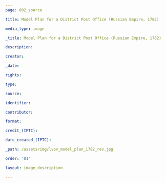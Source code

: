```yaml
---
page: 002_source

title: Model Plan for a District Post Office (Russian Empire, 1782)

media_type: image

_title: Model Plan for a District Post Office (Russian Empire, 1782)

description:

creator:

_date:

rights:

type:

source:

identifier:

contributor:

format:

credit_(IPTC):

date_created_(IPTC):

_path: /assets/img/lvov_model_plan_1782_rev.jpg

order: '01'

layout: image_description

---
```

